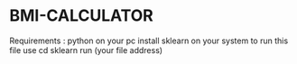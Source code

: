 # BMI-CALCULATOR
Requirements :
  python on your pc 
  install sklearn on your system 
  to run this file use cd sklearn run (your file address)
